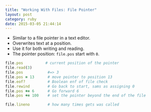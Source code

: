 ```yaml
---
title: "Working With Files: File Pointer" 
layout: post
category: ruby
date: 2015-03-05 21:44:14 
---
```


- Similar to a file pointer in a text editor.
- Overwrites text at a position.
- Use it for both writing and reading.
- The pointer position: `file.pos` start with `0`.

```ruby
file.pos          # current position of the pointer
file.read(3)
file.pos           #=> 3
file.pos = 13      # move pointer to position 13
file.eof?          # Boolean enf of file check
file.rewind        # Go back to start, sams as assigning 0
file.pos += 6      # Go forward 6
file.pos += 100    # set the pointer beyond the end of the file
```

```ruby
file.lineno        # how many times gets was called
```